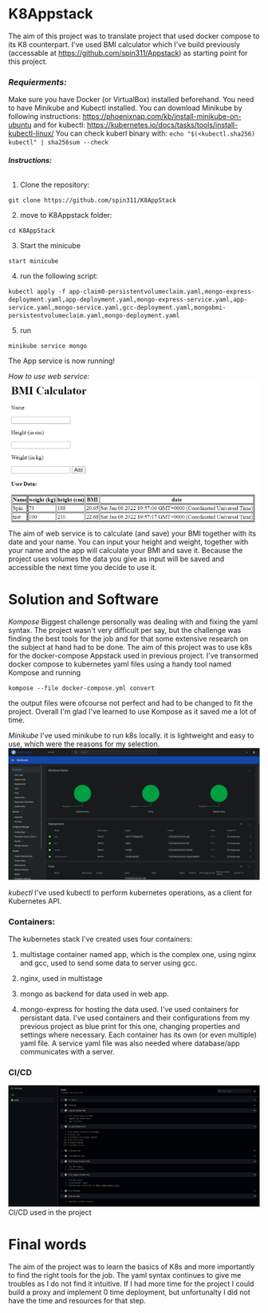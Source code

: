 # K8Appstack

The aim of this project was to translate project that used docker compose to its K8 counterpart. I've used BMI calculator which I've build previously (accessable at https://github.com/spin311/Appstack) as starting point for this project. 

### *Requierments:*
Make sure you have Docker (or VirtualBox) installed beforehand.
You need to have Minikube and Kubectl installed. You can download Minikube by following instructions: https://phoenixnap.com/kb/install-minikube-on-ubuntu 
and for kubectl: 
https://kubernetes.io/docs/tasks/tools/install-kubectl-linux/
You can check kuberl binary with: ```echo "$(<kubectl.sha256)  kubectl" | sha256sum --check ``` 

###### **Instructions:**

1. Clone the repository:
```Shell 
git clone https://github.com/spin311/K8AppStack
```
2. move to K8Appstack folder:
```Shell 
cd K8AppStack
```
3. Start the minicube

```Shell 
start minicube
```
4. run the following script:
```Shell 
kubectl apply -f app-claim0-persistentvolumeclaim.yaml,mongo-express-deployment.yaml,app-deployment.yaml,mongo-express-service.yaml,app-service.yaml,mongo-service.yaml,gcc-deployment.yaml,mongobmi-persistentvolumeclaim.yaml,mongo-deployment.yaml                  
```
5. run 
```Shell 
minikube service mongo
```
The App service is now running!

*How to use web service:*
![Solution](./pictures/Solution.png?raw=true "Solution")
The aim of web service is to calculate (and save) your BMI together with its date and your name. You can input your height and weight, together with your name and the app will calculate your BMI and save it. Because the project uses volumes the data you give as input will be saved and accessible the next time you decide to use it. 

# Solution and Software

*Kompose*
Biggest challenge personally was dealing with and fixing the yaml syntax. The project wasn't very difficult per say, but the challenge was finding the best tools for the job and for that some extensive research on the subject at hand had to be done.
The aim of this project was to use k8s for the docker-compose Appstack used in previous project. I've transormed docker compose to kubernetes yaml files using a handy tool named Kompose and running 
```Shell 
kompose --file docker-compose.yml convert
```
the output files were ofcourse not perfect and had to be changed to fit the project. Overall I'm glad I've learned to use Kompose as it saved me a lot of time. 

*Minikube*
I've used minikube to run k8s locally. it is lightweight and easy to use, which were the reasons for my selection.
![Solution](./pictures/baza.png?raw=true "Baza")

*kubectl*
I've used kubectl to perform kubernetes operations, as a client for Kubernetes API.

### Containers:

The kubernetes stack I've created uses four containers:
1. multistage container named app, which is the complex one, using nginx and gcc, used to send some data to server using gcc.


2. nginx, used in multistage

3. mongo as backend for data used in web app.

4. mongo-express for hosting the data used.
I've used containers for persistant data.
I've used containers and their configurations from my previous project as blue print for this one, changing properties and settings where necessary.
Each container has its own (or even multiple) yaml file. A service yaml file was also needed where database/app communicates with a server. 

### CI/CD
![CI/CD](./pictures/CICD.png?raw=true "CI/CD")
CI/CD used in the project

# Final words
The aim of the project was to learn the basics of K8s and more importantly to find the right tools for the job. The yaml syntax continues to give me troubles as I do not find it intuitive. If I had more time for the project I could build a proxy and implement 0 time deployment, but unfortunalty I did not have the time and resources for that step.







